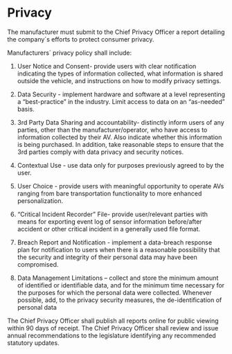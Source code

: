 # Privacy
The manufacturer must submit to the Chief Privacy Officer a report detailing the company´s efforts to protect consumer privacy.  

Manufacturers´ privacy policy shall include:

1. User Notice and Consent- provide users with clear notification indicating the types of information collected, what information is shared outside the vehicle, and instructions on how to modify privacy settings.


2. Data Security - implement hardware and software at a level representing a “best-practice” in the industry. Limit access to data on an “as-needed” basis.


3. 3rd Party Data Sharing and accountability- distinctly inform users of any parties, other than the manufacturer/operator, who have access to information collected by their AV. Also indicate whether this information is being purchased. In addition, take reasonable steps to ensure that the 3rd parties comply with data privacy and security notices.


4.  Contextual Use - use data only for purposes previously agreed to by the user.


5.  User Choice - provide users with meaningful opportunity to operate AVs ranging from bare transportation functionality to more enhanced personalization.


6.  “Critical Incident Recorder” File- provide user/relevant parties with means for exporting event log of sensor information before/after accident or other critical incident in a generally used file format.


7.  Breach Report and Notification - implement a data-breach response plan for notification to users when there is a reasonable possibility that the security and integrity of their personal data may have been compromised.


8.  Data Management Limitations – collect and store the minimum amount of identified or identifiable data, and for the minimum time necessary for the purposes for which the personal data were collected. Whenever possible, add, to the privacy security measures, the de-identification of personal data 


The Chief Privacy Officer shall publish all reports online for public viewing within 90 days of receipt. The Chief Privacy Officer shall review and issue annual recommendations to the legislature identifying any recommended statutory updates. 

